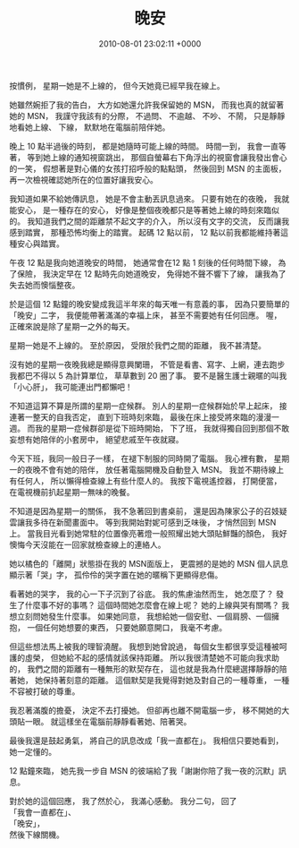 ﻿---
layout: post
title: 晚安
date: 2010-08-01 23:02:11 +0000
category: 謅
tags: []
---

按慣例，
星期一她是不上線的，
但今天她竟已經早我在線上。

她雖然婉拒了我的告白，
大方如她還允許我保留她的 MSN，
而我也真的就留著她的 MSN，
我謹守我該有的分際，
不過問、 不逾越、 不吵、 不鬧，
只是靜靜地看她上線、 下線，
默默地在電腦前陪伴她。

<!--more-->

晚上 10 點半過後的時刻，
都是她隨時可能上線的時間。
時間一到，
我會一直等著，
等到她上線的通知視窗跳出，
那個自螢幕右下角浮出的視窗會讓我發出會心的一笑，
假想著是對心儀的女孩打招呼般的點點頭，
然後回到 MSN 的主面板，
再一次檢視確認她所在的位置好讓我安心。

我知道如果不給她傳訊息，
她是不會主動丟訊息過來。
只要有她在的夜晚，
我就能安心，
是一種存在的安心，
好像是整個夜晚都只是等著她上線的時刻來臨似的。
我知道我們之間的距離禁不起文字的介入，
所以沒有文字的交流，
反而讓我感到踏實，
那種恐怖均衡上的踏實。
起碼 12 點以前，
12 點以前我都能維持著這種安心與踏實。

午夜 12 點是我向她道晚安的時間，
她通常會在12 點 1 刻後的任何時間下線，
為了保險，
我決定早在 12 點時先向她道晚安，
免得她不聲不響下了線，
讓我為了失去她而懊惱整夜。

於是這個 12 點鐘的晚安變成我這半年來的每天唯一有意義的事，
因為只要簡單的「晚安」二字，
我便能帶著滿滿的幸福上床，
甚至不需要她有任何回應。
喔，
正確來說是除了星期一之外的每天。

星期一她是不上線的。
至於原因，
受限於我們之間的距離，
我不甚清楚。

沒有她的星期一夜晚我總是顯得意興闌珊，
不管是看書、寫字、上網，連去跑步我都巴不得以 5 為計算單位，
草草數到 20 圈了事。
要不是醫生護士親暱的叫我「小心肝」，
我可能連出門都懶吧！

不知道這算不算是所謂的星期一症候群。
別人的星期一症候群始於早上起床，
接連著一整天的自我否定，
直到下班時刻來臨，
最後在床上接受將來臨的漫漫一週。
而我的星期一症候群卻是從下班時開始，
下了班，
我就得獨自回到那個不敢妄想有她陪伴的小套房中，
絕望悲戚至午夜就寢。

今天下班，我同一般日子一樣，
在褪下制服的同時開了電腦。
我心裡有數，
星期一的夜晚不會有她的陪伴，
放任著電腦開機及自動登入 MSN。
我並不期待線上有任何人，
所以懶得檢查線上有些什麼人的。
我按下電視遙控器，
打開便當，
在電視機前扒起星期一無味的晚餐。

不知道是因為星期一的關係，
我不急著回到書桌前，
還是因為陳家公子的召妓疑雲讓我多待在新聞畫面中。
等到我開始對妮可感到乏味後，
才悄然回到 MSN 上。
當我目光看到她常駐的位置像亮著燈一般照耀出她大頭貼鮮豔的顏色，
我好懊悔今天沒能在一回家就檢查線上的連絡人。

她以橘色的「離開」狀態掛在我的 MSN面版上，
更震撼的是她的 MSN 個人訊息顯示著「哭」字，
孤伶伶的哭字置在她的暱稱下更顯得悲傷。

看著她的哭字，
我的心一下子沉到了谷底。
我的焦慮油然而生，
她怎麼了？
發生了什麼事不好的事嗎？
這個時間她怎麼會在線上呢？
她的上線與哭有關嗎？
我想立刻問她發生什麼事。
如果她同意，
我想給她一個安慰、一個肩膀、一個擁抱，
一個任何她想要的東西，
只要她願意開口，
我毫不考慮。

但這些想法馬上被我的理智澆醒。
我想到她曾說過，
每個女生都很享受這種被呵護的虛榮，
但她給不起的感情就該保持距離。
所以我很清楚她不可能向我求助的，
我們之間的距離有一種無形的默契存在，
這也就是我為什麼總選擇靜靜的陪著她，
她保持著刻意的距離。
這個默契是我覺得對她及對自己的一種尊重，
一種不容被打破的尊重。

我忍著滿腹的擔憂，
決定不去打擾她。
但卻再也離不開電腦一步，
移不開她的大頭貼一眼。
就這樣坐在電腦前靜靜看著她、陪著哭。

最後我還是鼓起勇氣，
將自己的訊息改成「我一直都在」。
我相信只要她看到，她一定懂的。

12 點鐘來臨，
她先我一步自 MSN 的彼端給了我「謝謝你陪了我一夜的沉默」訊息。


對於她的這個回應，
我了然於心，
我滿心感動。
我分二句，
回了<br />
「我會一直都在」、<br />
「晚安」，<br />
然後下線關機。